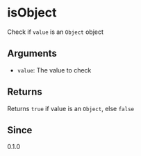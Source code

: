 # isObject

Check if `value` is an `Object` object

## Arguments

- `value`: The value to check

## Returns

Returns `true` if value is an `Object`, else `false`

## Since

0.1.0
